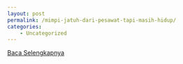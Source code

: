 ```yaml
---
layout: post
permalink: /mimpi-jatuh-dari-pesawat-tapi-masih-hidup/
categories:
    - Uncategorized
---
```


[Baca Selengkapnya](/06)
